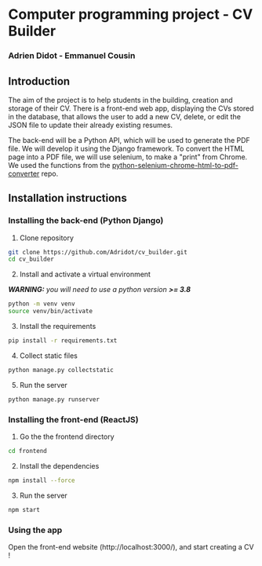 # Computer programming project - CV Builder

### Adrien Didot - Emmanuel Cousin

## Introduction

The aim of the project is to help students in the building, creation and storage of their CV. There is a front-end web
app, displaying the CVs stored in the database, that allows the user to add a new CV, delete, or edit the JSON file to
update their already existing resumes.

The back-end will be a Python API, which will be used to generate the PDF file. We will develop it using the Django
framework. To convert the HTML page into a PDF file, we will use selenium, to make a "print" from Chrome. We used the
functions from the
[python-selenium-chrome-html-to-pdf-converter](https://github.com/maxvst/python-selenium-chrome-html-to-pdf-converter)
repo.

## Installation instructions

### Installing the back-end (Python Django)

1. Clone repository

```bash
git clone https://github.com/Adridot/cv_builder.git
cd cv_builder
```

2. Install and activate a virtual environment

_**WARNING:** you will need to use a python version **>= 3.8**_

```bash
python -m venv venv
source venv/bin/activate
```

3. Install the requirements

```bash
pip install -r requirements.txt
```

4. Collect static files

```bash
python manage.py collectstatic
```

5. Run the server

```bash
python manage.py runserver
```

### Installing the front-end (ReactJS)

1. Go the the frontend directory

```bash
cd frontend
```

2. Install the dependencies

```bash
npm install --force
```

3. Run the server

```bash
npm start
```

### Using the app

Open the front-end website (http://localhost:3000/), and start creating a CV !

